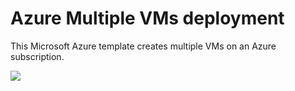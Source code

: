 # Azure Multiple VMs deployment

This Microsoft Azure template creates multiple VMs on an Azure subscription.

<a href="https://portal.azure.com/#create/Microsoft.Template/uri/https%3A%2F%2Fgithub.com%2FAzure-Templates%2Fgm9br%2Fvm-create-multiple-machines%2Fazuredeploy.json" target="_blank"><img src="http://azuredeploy.net/deploybutton.png"/></a>
